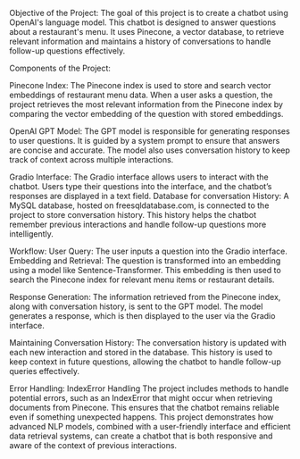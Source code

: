 

Objective of the Project:
   	The goal of this project is to create a chatbot using OpenAI's language model. This chatbot is designed to answer questions about a restaurant's menu. It uses Pinecone, a vector database, to retrieve relevant information and maintains a history of conversations to handle follow-up questions effectively.

Components of the Project:

   Pinecone Index: 
The Pinecone index is used to store and search vector embeddings of restaurant menu data.
When a user asks a question, the project retrieves the most relevant information from the Pinecone index by comparing the vector embedding of the question with stored embeddings.

   OpenAI GPT Model:
The GPT model is responsible for generating responses to user questions.
It is guided by a system prompt to ensure that answers are concise and accurate.
The model also uses conversation history to keep track of context across multiple interactions.

   Gradio Interface:
The Gradio interface allows users to interact with the chatbot.
Users type their questions into the interface, and the chatbot’s responses are displayed in a text field.
   Database for conversation History:
A MySQL database, hosted on freesqldatabase.com, is connected to the project to store conversation history.
This history helps the chatbot remember previous interactions and handle follow-up questions more intelligently.

Workflow:
   User Query:
The user inputs a question into the Gradio interface.
   Embedding and Retrieval:
The question is transformed into an embedding using a model like Sentence-Transformer.
This embedding is then used to search the Pinecone index for relevant menu items or restaurant details.

   Response Generation:
The information retrieved from the Pinecone index, along with conversation history, is sent to the GPT model.
The model generates a response, which is then displayed to the user via the Gradio interface.

   Maintaining Conversation History:
The conversation history is updated with each new interaction and stored in the database.
This history is used to keep context in future questions, allowing the chatbot to handle follow-up queries effectively.

Error Handling:
 	IndexError Handling
The project includes methods to handle potential errors, such as an IndexError that might occur when retrieving documents from Pinecone. This ensures that the chatbot remains reliable even if something unexpected happens. 
This project demonstrates how advanced NLP models, combined with a user-friendly interface and efficient data retrieval systems, can create a chatbot that is both responsive and aware of the context of previous interactions.
